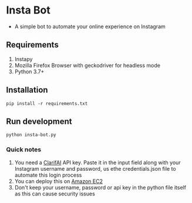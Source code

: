 # Insta Bot
- A simple bot to automate your online experience on Instagram

## Requirements
1. Instapy
2. Mozilla Firefox Browser with geckodriver for headless mode
3. Python 3.7+

## Installation
```
pip install -r requirements.txt
```

## Run development
```
python insta-bot.py
```

### Quick notes
1. You need a [ClarifAI](https://www.clarifai.com) API key. Paste it in the input field along with your Instagram username and password, us ethe credentials.json file to automate this login process
2. You can deploy this on [Amazon EC2](https://aws.amazon.com/ec2/)
3. Don't keep your username, password or api key in the python file itself as this can cause security issues